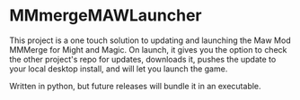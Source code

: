 # MMmergeMAWLauncher

This project is a one touch solution to updating and launching the Maw Mod MMMerge for Might and Magic. On launch, it gives you the option to check the other project's repo for updates, downloads it,
pushes the update to your local desktop install, and will let you launch the game.

Written in python, but future releases will bundle it in an executable.
